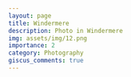 ```yaml
---
layout: page
title: Windermere
description: Photo in Windermere
img: assets/img/12.png
importance: 2
category: Photography
giscus_comments: true
---
```



